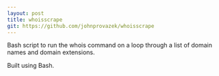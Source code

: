 ```yaml
---
layout: post
title: whoisscrape
git: https://github.com/johnprovazek/whoisscrape
---
```


Bash script to run the whois command on a loop through a list of domain names and domain extensions.

Built using Bash.

